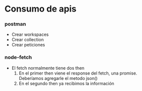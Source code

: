 # Consumo de apis

### postman
- Crear workspaces
- Crear collection
- Crear peticiones

### node-fetch
- El fetch normalmente tiene dos then
    1. En el primer then viene el response del fetch, una promise. Deberíamos agregarle el metodo json()
    2. En el segundo then ya recibimos la información

